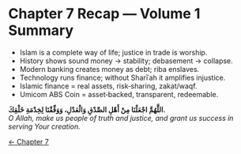 
# Chapter 7 Recap — Volume 1 Summary

- Islam is a complete way of life; justice in trade is worship.  
- History shows sound money → stability; debasement → collapse.  
- Modern banking creates money as debt; riba enslaves.  
- Technology runs finance; without Sharīʿah it amplifies injustice.  
- Islamic finance = real assets, risk‑sharing, zakat/waqf.  
- Umicom ABS Coin = asset‑backed, transparent, redeemable.

**اللَّهُمَّ اجْعَلْنَا مِنْ أَهْلِ الصِّدْقِ وَالْعَدْلِ، وَوَفِّقْنَا لِخِدْمَةِ خَلْقِكَ.**  
*O Allah, make us people of truth and justice, and grant us success in serving Your creation.*

[← Chapter 7](umicom_abs_coin.md)
